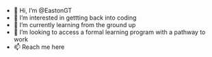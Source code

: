 - 👋 Hi, I’m @EastonGT
- 👀 I’m interested in gettting back into coding
- 🌱 I’m currently learning from the ground up
- 💞️ I’m looking to access a formal learning program with a pathway to work
- 📫 Reach me here

<!---
EastonGT/EastonGT is a ✨ special ✨ repository because its `README.md` (this file) appears on your GitHub profile.
You can click the Preview link to take a look at your changes.
--->
